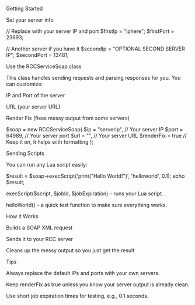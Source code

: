 Getting Started

Set your server info

// Replace with your server IP and port
$firstIp = "iphere";
$firstPort = 23693;

// Another server if you have it
$secondIp = "OPTIONAL SECOND SERVER IP";
$secondPort = 13481;


Use the RCCServiceSoap class

This class handles sending requests and parsing responses for you. You can customize:

IP and Port of the server

URL (your server URL)

Render Fix (fixes messy output from some servers)

$soap = new RCCServiceSoap(
    $ip = "serverip",  // Your server IP
    $port = 64989,            // Your server port
    $url = "",      // Your server URL
    $renderFix = true         // Keep it on, it helps with formatting
);

Sending Scripts

You can run any Lua script easily:

$result = $soap->execScript('print("Hello World!")', 'helloworld', 0.1);
echo $result;


execScript($script, $jobId, $jobExpiration) – runs your Lua script.

helloWorld() – a quick test function to make sure everything works.

How it Works

Builds a SOAP XML request

Sends it to your RCC server

Cleans up the messy output so you just get the result

Tips

Always replace the default IPs and ports with your own servers.

Keep renderFix as true unless you know your server output is already clean.

Use short job expiration times for testing, e.g., 0.1 seconds.
